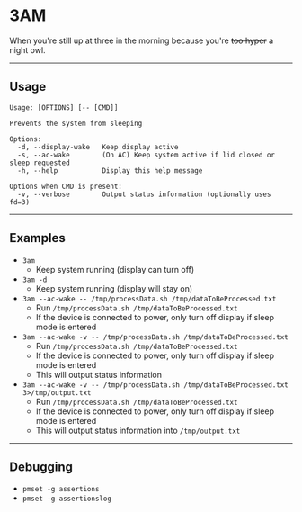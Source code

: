 # 3AM

When you're still up at three in the morning because you're ~~too hyper~~ a night owl.

---

## Usage

```plain
Usage: [OPTIONS] [-- [CMD]]

Prevents the system from sleeping

Options:
  -d, --display-wake   Keep display active
  -s, --ac-wake        (On AC) Keep system active if lid closed or sleep requested
  -h, --help           Display this help message

Options when CMD is present:
  -v, --verbose        Output status information (optionally uses fd=3)
```

---

## Examples

* `3am`
  * Keep system running (display can turn off)
* `3am -d`
  * Keep system running (display will stay on)
* `3am --ac-wake -- /tmp/processData.sh /tmp/dataToBeProcessed.txt`
  * Run `/tmp/processData.sh /tmp/dataToBeProcessed.txt`
  * If the device is connected to power, only turn off display if sleep mode is entered
* `3am --ac-wake -v -- /tmp/processData.sh /tmp/dataToBeProcessed.txt`
  * Run `/tmp/processData.sh /tmp/dataToBeProcessed.txt`
  * If the device is connected to power, only turn off display if sleep mode is entered
  * This will output status information
* `3am --ac-wake -v -- /tmp/processData.sh /tmp/dataToBeProcessed.txt 3>/tmp/output.txt`
  * Run `/tmp/processData.sh /tmp/dataToBeProcessed.txt`
  * If the device is connected to power, only turn off display if sleep mode is entered
  * This will output status information into `/tmp/output.txt`

---

## Debugging

* `pmset -g assertions`
* `pmset -g assertionslog`
